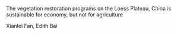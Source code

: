The vegetation restoration programs on the Loess Plateau, China is sustainable for economy, but not for agriculture

Xianlei Fan, Edith Bai

